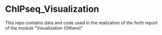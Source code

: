 # ChIPseq_Visualization
This repo contains data and code used in the realization of the forth report of the module "Visualization (Others)"

